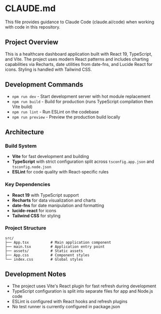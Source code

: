 # CLAUDE.md

This file provides guidance to Claude Code (claude.ai/code) when working with code in this repository.

## Project Overview

This is a healthcare dashboard application built with React 19, TypeScript, and Vite. The project uses modern React patterns and includes charting capabilities via Recharts, date utilities from date-fns, and Lucide React for icons. Styling is handled with Tailwind CSS.

## Development Commands

- `npm run dev` - Start development server with hot module replacement
- `npm run build` - Build for production (runs TypeScript compilation then Vite build)
- `npm run lint` - Run ESLint on the codebase
- `npm run preview` - Preview the production build locally

## Architecture

### Build System
- **Vite** for fast development and building
- **TypeScript** with strict configuration split across `tsconfig.app.json` and `tsconfig.node.json`
- **ESLint** for code quality with React-specific rules

### Key Dependencies
- **React 19** with TypeScript support
- **Recharts** for data visualization and charts
- **date-fns** for date manipulation and formatting
- **lucide-react** for icons
- **Tailwind CSS** for styling

### Project Structure
```
src/
├── App.tsx          # Main application component
├── main.tsx         # Application entry point
├── assets/          # Static assets
├── App.css          # Component styles
└── index.css        # Global styles
```

## Development Notes

- The project uses Vite's React plugin for fast refresh during development
- TypeScript configuration is split into separate files for app and Node.js code
- ESLint is configured with React hooks and refresh plugins
- No test runner is currently configured in package.json